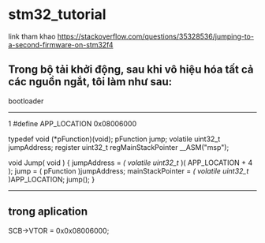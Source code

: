 # stm32_tutorial
link tham khao https://stackoverflow.com/questions/35328536/jumping-to-a-second-firmware-on-stm32f4
## Trong bộ tải khởi động, sau khi vô hiệu hóa tất cả các nguồn ngắt, tôi làm như sau:
bootloader

___________________________________________________________________________________
1 #define APP_LOCATION 0x08006000

typedef void (*pFunction)(void);
pFunction jump;
volatile uint32_t jumpAddress;
register uint32_t regMainStackPointer __ASM("msp");

void Jump( void ) {
    jumpAddress = *( volatile uint32_t* )( APP_LOCATION + 4 );
    jump = ( pFunction )jumpAddress;
    mainStackPointer = *( volatile uint32_t* )APP_LOCATION;
    jump();
}

___________________________________________________________________________________
## trong aplication

SCB->VTOR = 0x0x08006000;

